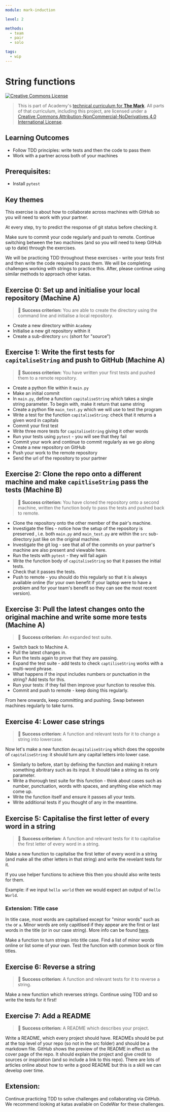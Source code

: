 ```yaml
---
module: mark-induction

level: 2

methods:
  - team
  - pair
  - solo

tags:
  - wip
---
```


# String functions

<a rel="license" href="http://creativecommons.org/licenses/by-nc-nd/4.0/"><img alt="Creative Commons License" style="border-width:0" src="https://i.creativecommons.org/l/by-nc-nd/4.0/88x31.png" /></a>

> This is part of Academy's [technical curriculum for **The Mark**](https://github.com/WeAreAcademy/curriculum-mark). All parts of that curriculum, including this project, are licensed under a <a rel="license" href="http://creativecommons.org/licenses/by-nc-nd/4.0/">Creative Commons Attribution-NonCommercial-NoDerivatives 4.0 International License</a>.

## Learning Outcomes

- Follow TDD principles: write tests and then the code to pass them
- Work with a partner across both of your machines

## Prerequisites:
- Install `pytest`

## Key themes

This exercise is about how to collaborate across machines with GitHub so you will need to work with your partner. 

At every step, try to predict the response of git status before checking it.

Make sure to commit your code regularly and push to remote. Continue switching between the two machines (and so you will need to keep GitHub up to date) through the exercises.

We will be practicing TDD throughout these exercises - write your tests first and then write the code required to pass them. We will be completing challenges working with strings to practice this. After, please continue using similar methods to approach other katas.

## Exercise 0: Set up and initialise your local repository (Machine A)

> 🎯 **Success criterion:** You are able to create the directory using the command line and initialise a local repository.

- Create a new directory within `Academy`
- Initialise a new git repository within it
- Create a sub-directory `src` (short for "source")

## Exercise 1: Write the first tests for `capitaliseString` and push to GitHub (Machine A)

> 🎯 **Success criterion:** You have written your first tests and pushed them to a remote repository.

- Create a python file within it `main.py`
- Make an initial commit
- In `main.py`, define a function `capitaliseString` which takes a single string parameter. To begin with, make it return that same string
- Create a python file `main_test.py` which we will use to test the program
- Write a test for the function `capitaliseString`: check that it returns a given word in capitals
- Commit your first test
- Write three more tests for `capitaliseString` giving it other words
- Run your tests using `pytest` - you will see that they fail
- Commit your work and continue to commit regularly as we go along
- Create a new repository on GitHub
- Push your work to the remote repository
- Send the url of the repository to your partner

## Exercise 2: Clone the repo onto a different machine and make `capitliseString` pass the tests (Machine B)

> 🎯 **Success criterion:** You have cloned the repository onto a second machine, written the function body to pass the tests and pushed back to remote.

- Clone the repository onto the other member of the pair's machine.
- Investigate the files - notice how the setup of the repository is preserved , i.e. both `main.py` and `main_test.py` are within the `src` sub-directory just like on the original machine.
- Investigate the git log - see that all of the commits on your partner's machine are also present and viewable here.
- Run the tests with `pytest` - they will fail again
- Write the function body of `capitaliseString` so that it passes the initial tests.
- Check that it passes the tests.
- Push to remote - you should do this regularly so that it is always available online (for your own benefit if your laptop were to have a problem and for your team's benefit so they can see the most recent version).

## Exercise 3: Pull the latest changes onto the original machine and write some more tests (Machine A)

> 🎯 **Success criterion:** An expanded test suite.

- Switch back to Machine A.
- Pull the latest changes in.
- Run the tests again to prove that they are passing.
- Expand the test suite - add tests to check `captiliseString` works with a multi-word phrase.
- What happens if the input includes numbers or punctuation in the string? Add tests for this.
- Run your tests: if they fail then improve your function to resolve this.
- Commit and push to remote - keep doing this regularly.

From here onwards, keep committing and pushing. Swap between machines regularly to take turns.

## Exercise 4: Lower case strings

> 🎯 **Success criterion:** A function and relevant tests for it to change a string into lowercase.

Now let's make a new function `decapitaliseString` which does the opposite of `capitaliseString`: it should turn any capital letters into lower case.

- Similarly to before, start by defining the function and making it return something abritrary such as its input. It should take a string as its only parameter.
- Write a thorough test suite for this function - think about cases such as number, punctuation, words with spaces, and anything else which may come up.
- Write the function itself and ensure it passes all your tests.
- Write additional tests if you thought of any in the meantime.

## Exercise 5: Capitalise the first letter of every word in a string

> 🎯 **Success criterion:** A function and relevant tests for it to capitalise the first letter of every word in a string. 

Make a new function to capitalise the first letter of every word in a string (and make all the other letters in that string) and write the revelant tests for it. 

If you use helper functions to achieve this then you should also write tests for them.

Example: if we input `hello world` then we would expect an output of `Hello World`.

### Extension: Title case

In title case, most words are capitalised except for "minor words" such as `the` or `a`. Minor words are only capitlised if they appear are the first or last words in the title (or in our case string). More info can be found [here](https://en.wikipedia.org/wiki/Title_case).

Make a function to turn strings into title case. Find a list of minor words online or list some of your own. Test the function with common book or film titles. 

## Exercise 6: Reverse a string

> 🎯 **Success criterion:** A function and relevant tests for it to reverse a string.

Make a new function which reverses strings. Continue using TDD and so write the tests for it first!

## Exercise 7: Add a README

> 🎯 **Success criterion:** A README which describes your project.

Write a README, which every project should have. READMEs should be put at the top level of your repo (so not in the src folder) and should be a markdown file. GitHub shows the preview of the README in effect as the cover page of the repo. It should explain the project and give credit to sources or inspiration (and so include a link to this repo). There are lots of articles online about how to write a good README but this is a skill we can develop over time.


## Extension:

Continue practicing TDD to solve challenges and collaborating via GitHub. We recommend looking at katas available on CodeWar for these challenges. 
